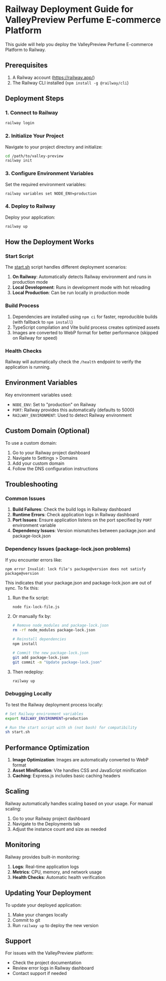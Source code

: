 # Railway Deployment Guide for ValleyPreview Perfume E-commerce Platform

This guide will help you deploy the ValleyPreview Perfume E-commerce Platform to Railway.

## Prerequisites

1. A Railway account (https://railway.app/)
2. The Railway CLI installed (`npm install -g @railway/cli`)

## Deployment Steps

### 1. Connect to Railway

```bash
railway login
```

### 2. Initialize Your Project

Navigate to your project directory and initialize:

```bash
cd /path/to/valley-preview
railway init
```

### 3. Configure Environment Variables

Set the required environment variables:

```bash
railway variables set NODE_ENV=production
```

### 4. Deploy to Railway

Deploy your application:

```bash
railway up
```

## How the Deployment Works

### Start Script

The [start.sh](file:///C:/Games/ValleyPreview/start.sh) script handles different deployment scenarios:

1. **On Railway**: Automatically detects Railway environment and runs in production mode
2. **Local Development**: Runs in development mode with hot reloading
3. **Local Production**: Can be run locally in production mode

### Build Process

1. Dependencies are installed using `npm ci` for faster, reproducible builds (with fallback to `npm install`)
2. TypeScript compilation and Vite build process creates optimized assets
3. Images are converted to WebP format for better performance (skipped on Railway for speed)

### Health Checks

Railway will automatically check the `/health` endpoint to verify the application is running.

## Environment Variables

Key environment variables used:

- `NODE_ENV`: Set to "production" on Railway
- `PORT`: Railway provides this automatically (defaults to 5000)
- `RAILWAY_ENVIRONMENT`: Used to detect Railway environment

## Custom Domain (Optional)

To use a custom domain:

1. Go to your Railway project dashboard
2. Navigate to Settings > Domains
3. Add your custom domain
4. Follow the DNS configuration instructions

## Troubleshooting

### Common Issues

1. **Build Failures**: Check the build logs in Railway dashboard
2. **Runtime Errors**: Check application logs in Railway dashboard
3. **Port Issues**: Ensure application listens on the port specified by `PORT` environment variable
4. **Dependency Issues**: Version mismatches between package.json and package-lock.json

### Dependency Issues (package-lock.json problems)

If you encounter errors like:
```
npm error Invalid: lock file's package@version does not satisfy package@version
```

This indicates that your package.json and package-lock.json are out of sync. To fix this:

1. Run the fix script:
   ```bash
   node fix-lock-file.js
   ```

2. Or manually fix by:
   ```bash
   # Remove node_modules and package-lock.json
   rm -rf node_modules package-lock.json
   
   # Reinstall dependencies
   npm install
   
   # Commit the new package-lock.json
   git add package-lock.json
   git commit -m "Update package-lock.json"
   ```

3. Then redeploy:
   ```bash
   railway up
   ```

### Debugging Locally

To test the Railway deployment process locally:

```bash
# Set Railway environment variables
export RAILWAY_ENVIRONMENT=production

# Run the start script with sh (not bash) for compatibility
sh start.sh
```

## Performance Optimization

1. **Image Optimization**: Images are automatically converted to WebP format
2. **Asset Minification**: Vite handles CSS and JavaScript minification
3. **Caching**: Express.js includes basic caching headers

## Scaling

Railway automatically handles scaling based on your usage. For manual scaling:

1. Go to your Railway project dashboard
2. Navigate to the Deployments tab
3. Adjust the instance count and size as needed

## Monitoring

Railway provides built-in monitoring:

1. **Logs**: Real-time application logs
2. **Metrics**: CPU, memory, and network usage
3. **Health Checks**: Automatic health verification

## Updating Your Deployment

To update your deployed application:

1. Make your changes locally
2. Commit to git
3. Run `railway up` to deploy the new version

## Support

For issues with the ValleyPreview platform:
- Check the project documentation
- Review error logs in Railway dashboard
- Contact support if needed